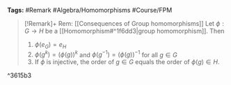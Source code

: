 **Tags:** #Remark #Algebra/Homomorphisms #Course/FPM 

> [!Remark]+ Rem: [[Consequences of Group homomorphisms]]
> Let $\phi:G\to H$ be a [[Homomorphism#^1f6dd3|group homomorphism]]. Then
> 1. $\phi(e_{G})=e_{H}$
> 2. $\phi(g^k)=(\phi(g))^{k}$ and $\phi(g^{-1})=(\phi(g))^{-1}$ for all $g\in G$
> 3. If $\phi$ is injective, the order of $g\in G$ equals the order of $\phi(g)\in H$.

^3615b3
